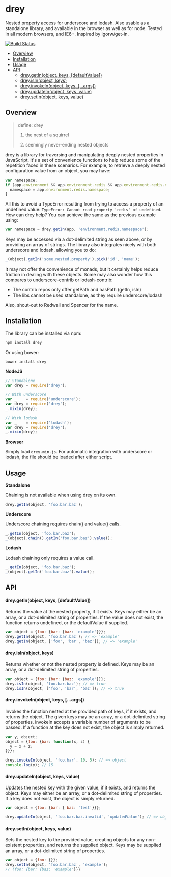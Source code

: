# drey

Nested property access for underscore and lodash. Also usable as a standalone
library, and available in the browser as well as for node. Tested in all
modern browsers, and IE6+. Inspired by igorw/get-in.

[![Build Status](https://travis-ci.org/danielstjules/drey.svg?branch=master)](https://travis-ci.org/danielstjules/drey)

* [Overview](#overview)
* [Installation](#installation)
* [Usage](#usage)
* [API](#api)
  * [drey.getIn(object, keys, \[defaultValue\])](#dreygetinobject-keys-defaultvalue)
  * [drey.isIn(object, keys)](#dreyisinobject-keys)
  * [drey.invokeIn(object, keys, \[...args\])](#dreyinvokeinobject-keys-args)
  * [drey.updateIn(object, keys, value)](#dreyupdateinobject-keys-value)
  * [drey.setIn(object, keys, value)](#dreysetinobject-keys-value)

## Overview

> define: drey
>
> 1. the nest of a squirrel
>
> 2. seemingly never-ending nested objects

drey is a library for traversing and manipulating deeply nested properties in
JavaScript. It's a set of convenience functions to help reduce some of the
repetition faced in these scenarios. For example, to retrieve a deeply nested
configuration value from an object, you may have:

``` javascript
var namespace;
if (app.environment && app.environment.redis && app.environment.redis.namespace) {
  namespace = app.environment.redis.namespace;
}
```

All this to avoid a TypeError resulting from trying to access a property of
an undefined value: `TypeError: Cannot read property 'redis' of undefined`.
How can drey help? You can achieve the same as the previous example using:

``` javascript
var namespace = drey.getIn(app, 'environment.redis.namespace');
```

Keys may be accessed via a dot-delimited string as seen above, or by providing
an array of strings. The library also integrates nicely with both underscore
and lodash, allowing you to do:

``` javascript
_(object).getIn('some.nested.property').pick('id', 'name');
```

It may not offer the convenience of monads, but it certainly helps reduce
friction in dealing with these objects. Some may also wonder how this compares
to underscore-contrib or lodash-contrib:

* The contrib repos only offer getPath and hasPath (getIn, isIn)
* The libs cannot be used standalone, as they require underscore/lodash

Also, shout-out to Redwall and Spencer for the name.

## Installation

The library can be installed via npm:

``` bash
npm install drey
```

Or using bower:

``` bash
bower install drey
```

**NodeJS**

``` javascript
// Standalone
var drey = require('drey');

// With underscore
var _    = require('underscore');
var drey = require('drey');
_.mixin(drey);

// With lodash
var _    = require('lodash');
var drey = require('drey');
_.mixin(drey);
```

**Browser**

Simply load `drey.min.js`. For automatic integration with underscore or lodash,
the file should be loaded after either script.

## Usage

**Standalone**

Chaining is not available when using drey on its own.

``` javascript
drey.getIn(object, 'foo.bar.baz');
```

**Underscore**

Underscore chaining requires chain() and value() calls.

``` javascript
_.getIn(object, 'foo.bar.baz');
_(object).chain().getIn('foo.bar.baz').value();
```

**Lodash**

Lodash chaining only requires a value call.

``` javascript
_.getIn(object, 'foo.bar.baz');
_(object).getIn('foo.bar.baz').value();
```

## API

#### drey.getIn(object, keys, \[defaultValue\])

Returns the value at the nested property, if it exists. Keys may either be
an array, or a dot-delimited string of properties. If the value does not
exist, the function returns undefined, or the defaultValue if supplied.

``` javascript
var object = {foo: {bar: {baz: 'example'}}};
drey.getIn(object, 'foo.bar.baz'); // => 'example'
drey.getIn(object, ['foo', 'bar', 'baz']); // => 'example'
```

#### drey.isIn(object, keys)

Returns whether or not the nested property is defined. Keys may be an
array, or a dot-delimited string of properties.

``` javascript
var object = {foo: {bar: {baz: 'example'}}};
drey.isIn(object, 'foo.bar.baz'); // => true
drey.isIn(object, ['foo', 'bar', 'baz']); // => true
```

#### drey.invokeIn(object, keys, \[...args\])

Invokes the function nested at the provided path of keys, if it exists,
and returns the object. The given keys may be an array, or a dot-delimited
string of properties. invokeIn accepts a variable number of arguments to
be passed. If a function at the key does not exist, the object is simply
returned.

``` javascript
var y, object;
object = {foo: {bar: function(x, z) {
  y = x + z;
}}};

drey.invokeIn(object, 'foo.bar', 10, 5); // => object
console.log(y); // 15
```

#### drey.updateIn(object, keys, value)

Updates the nested key with the given value, if it exists, and returns the
object. Keys may either be an array, or a dot-delimited string of
properties. If a key does not exist, the object is simply returned.

``` javascript
var object = {foo: {bar: { baz: 'test'}}};

drey.updateIn(object, 'foo.bar.baz.invalid', 'updatedValue'); // => object
```

#### drey.setIn(object, keys, value)

Sets the nested key to the provided value, creating objects for any
non-existent properties, and returns the supplied object. Keys may be
supplied an array, or a dot-delimited string of properties.

``` javascript
var object = {foo: {}};
drey.setIn(object, 'foo.bar.baz', 'example');
// {foo: {bar: {baz: 'example'}}}
```
